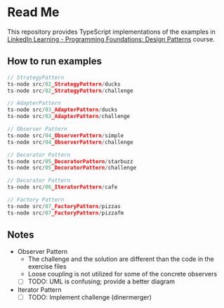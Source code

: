 # Read Me

This repository provides TypeScript implementations of the examples in [LinkedIn Learning - Programming Foundations: Design Patterns](https://www.linkedin.com/learning/programming-foundations-design-patterns-2/) course.

## How to run examples

```ts
// StrategyPattern
ts-node src/02_StrategyPattern/ducks
ts-node src/02_StrategyPattern/challenge

// AdapterPattern
ts-node src/03_AdapterPattern/ducks
ts-node src/03_AdapterPattern/challenge

// Observer Pattern
ts-node src/04_ObserverPattern/simple
ts-node src/04_ObserverPattern/challenge

// Decorator Pattern
ts-node src/05_DecoratorPattern/starbuzz
ts-node src/05_DecoratorPattern/challenge

// Decorator Pattern
ts-node src/06_IteratorPattern/cafe

// Factory Pattern
ts-node src/07_FactoryPattern/pizzas
ts-node src/07_FactoryPattern/pizzafm
```

## Notes

- Observer Pattern
  - The challenge and the solution are different than the code in the exercise files
  - Loose coupling is not utilized for some of the concrete observers
  - [ ] TODO: UML is confusing; provide a better diagram
- Iterator Pattern
  - [ ] TODO: Implement challenge (dinermerger)
